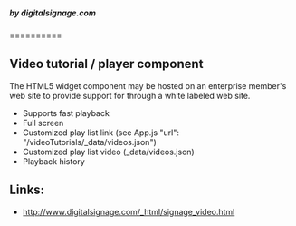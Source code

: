 <h5>by digitalsignage.com</h5>
==========


Video tutorial / player component
---------------------------------------

The HTML5 widget component may be hosted on an enterprise member's web site to provide support for through a white labeled web site.

 - Supports fast playback
 - Full screen
 - Customized play list link (see App.js "url": "/videoTutorials/_data/videos.json")
 - Customized play list video (_data/videos.json)
 - Playback history

Links:
------------------------------------------------------------------------
- http://www.digitalsignage.com/_html/signage_video.html
